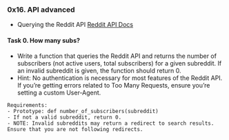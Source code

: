 ### 0x16. API advanced

- Querying the Reddit API
[Reddit API Docs](https://www.reddit.com/dev/api/)  

#### Task 0. How many subs?
- Write a function that queries the Reddit API and returns the number of subscribers (not active users, total subscribers) for a given subreddit. If an invalid subreddit is given, the function should return 0.
- Hint: No authentication is necessary for most features of the Reddit API. If you’re getting errors related to Too Many Requests, ensure you’re setting a custom User-Agent.
```
Requirements:
- Prototype: def number_of_subscribers(subreddit)
- If not a valid subreddit, return 0.
- NOTE: Invalid subreddits may return a redirect to search results. Ensure that you are not following redirects.
```
